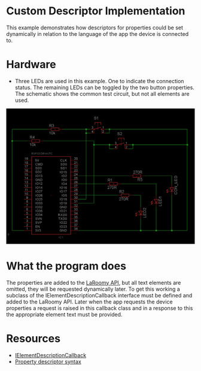 # Custom Descriptor Implementation
This example demonstrates how descriptors for properties could be set dynamically in relation to the language of the app the device is connected to.

# Hardware
- Three LEDs are used in this example. One to indicate the connection status. The remaining LEDs can be toggled by the two button properties. The schematic shows the common test circuit, but not all elements are used.

![Test Circuit](TestCircuit_Esp32_Common.png)

# What the program does

The properties are added to the [LaRoomy API](https://api.laroomy.com/), but all text elements are omitted, they will be requested dynamically later.
To get this working a subclass of the IElementDescriptionCallback interface must be defined and added to the LaRoomy API.
Later when the app requests the device properties a request is raised in this callback class and in a response to this the appropriate element text must be
provided.

# Resources
- [IElementDescriptionCallback](https://api.laroomy.com/p/descriptor-callback.html)
- [Property descriptor syntax](https://api.laroomy.com/2023/03/property-descriptor-syntax.html)


